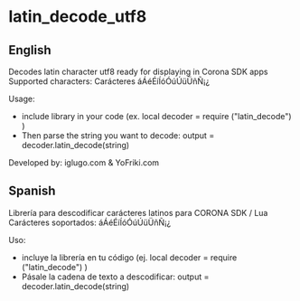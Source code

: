 latin_decode_utf8
=================

English
-------

Decodes latin character utf8 ready for displaying in Corona SDK apps
Supported characters: Carácteres áÁéÉíÍóÓúÚüÜñÑ¡¿

Usage: 
- include library in your code (ex. local decoder = require ("latin_decode") ) 
- Then parse the string you want to decode: output = decoder.latin_decode(string)

Developed by: iglugo.com & YoFriki.com


Spanish
-------

Librería para descodificar carácteres latinos para CORONA SDK / Lua
Carácteres soportados: áÁéÉíÍóÓúÚüÜñÑ¡¿

Uso:
- incluye la librería en tu código (ej. local decoder = require ("latin_decode") ) 
- Pásale la cadena de texto a descodificar: output = decoder.latin_decode(string)
